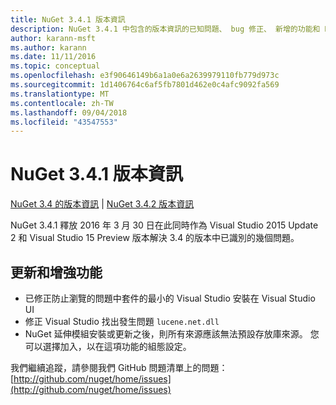 ```yaml
---
title: NuGet 3.4.1 版本資訊
description: NuGet 3.4.1 中包含的版本資訊的已知問題、 bug 修正、 新增的功能和 Dcr。
author: karann-msft
ms.author: karann
ms.date: 11/11/2016
ms.topic: conceptual
ms.openlocfilehash: e3f90646149b6a1a0e6a2639979110fb779d973c
ms.sourcegitcommit: 1d1406764c6af5fb7801d462e0c4afc9092fa569
ms.translationtype: MT
ms.contentlocale: zh-TW
ms.lasthandoff: 09/04/2018
ms.locfileid: "43547553"
---
```

# <a name="nuget-341-release-notes"></a>NuGet 3.4.1 版本資訊

[NuGet 3.4 的版本資訊](../release-notes/nuget-3.4.md) | [NuGet 3.4.2 版本資訊](../release-notes/nuget-3.4.2.md)

NuGet 3.4.1 釋放 2016 年 3 月 30 日在此同時作為 Visual Studio 2015 Update 2 和 Visual Studio 15 Preview 版本解決 3.4 的版本中已識別的幾個問題。

## <a name="updates-and-improvements"></a>更新和增強功能

* 已修正防止瀏覽的問題中套件的最小的 Visual Studio 安裝在 Visual Studio UI
* 修正 Visual Studio 找出發生問題 `lucene.net.dll`
* NuGet 延伸模組安裝或更新之後，則所有來源應該無法預設存放庫來源。  您可以選擇加入，以在這項功能的組態設定。

我們繼續追蹤，請參閱我們 GitHub 問題清單上的問題： [http://github.com/nuget/home/issues](http://github.com/nuget/home/issues)
